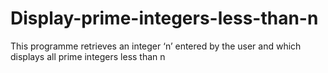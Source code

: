 # Display-prime-integers-less-than-n
This programme retrieves an integer ‘n’ entered by the user and which displays all prime integers less than n
